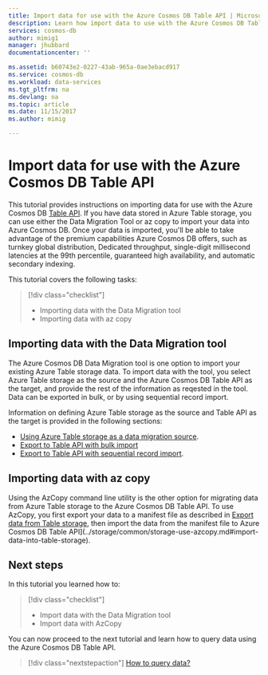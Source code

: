 ```yaml
---
title: Import data for use with the Azure Cosmos DB Table API | Microsoft Docs
description: Learn how import data to use with the Azure Cosmos DB Table API.
services: cosmos-db
author: mimig1
manager: jhubbard
documentationcenter: ''

ms.assetid: b60743e2-0227-43ab-965a-0ae3ebacd917
ms.service: cosmos-db
ms.workload: data-services
ms.tgt_pltfrm: na
ms.devlang: na
ms.topic: article
ms.date: 11/15/2017
ms.author: mimig

---
```


# Import data for use with the Azure Cosmos DB Table API

This tutorial provides instructions on importing data for use with the Azure Cosmos DB [Table API](table-introduction.md). If you have data stored in Azure Table storage, you can use either the Data Migration Tool or az copy to import your data into Azure Cosmos DB. Once your data is imported, you'll be able to take advantage of the premium capabilities Azure Cosmos DB offers, such as turnkey global distribution, Dedicated throughput, single-digit millisecond latencies at the 99th percentile, guaranteed high availability, and automatic secondary indexing.

This tutorial covers the following tasks:

> [!div class="checklist"]
> * Importing data with the Data Migration tool
> * Importing data with az copy

## Importing data with the Data Migration tool

The Azure Cosmos DB Data Migration tool is one option to import your existing Azure Table storage data. To import data with the tool, you select Azure Table storage as the source and the Azure Cosmos DB Table API as the target, and provide the rest of the information as reqested in the tool. Data can be exported in bulk, or by using sequential record import. 

Information on defining Azure Table storage as the source and Table API as the target is provided in the following sections:
- [Using Azure Table storage as a data migration source](import-data.md#AzureTableSource). 
- [Export to Table API with bulk import](import-data.md#tableapibulkexport)
- [Export to Table API with sequential record import](import-data.md#tableapiseqtarget).

## Importing data with az copy

Using the AzCopy command line utility is the other option for migrating data from Azure Table storage to the Azure Cosmos DB Table API. To use AzCopy, you first export your data to a manifest file as described in [Export data from Table storage](../storage/common/storage-use-azcopy.md#export-data-from-table-storage), then import the data from the manifest file to Azure Cosmos DB Table API](../storage/common/storage-use-azcopy.md#import-data-into-table-storage).

## Next steps

In this tutorial you learned how to:

> [!div class="checklist"]
> * Import data with the Data Migration tool
> * Import data with AzCopy

You can now proceed to the next tutorial and learn how to query data using the Azure Cosmos DB Table API. 

> [!div class="nextstepaction"]
>[How to query data?](../cosmos-db/tutorial-query-table.md)



